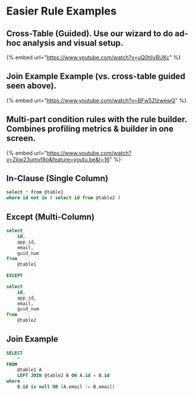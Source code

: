# Easier Rule Examples

## Cross-Table \(Guided\).  Use our wizard to do ad-hoc analysis and visual setup.

{% embed url="https://www.youtube.com/watch?v=uQ0tilvBUKc" %}

## Join Example Example \(vs. cross-table guided seen above\).

{% embed url="https://www.youtube.com/watch?v=BFw5ZIzwewQ" %}

## Multi-part condition rules with the rule builder.  Combines profiling metrics & builder in one screen.

{% embed url="https://www.youtube.com/watch?v=Zkw23umvf8o&feature=youtu.be&t=16" %}

## In-Clause \(Single Column\)

```sql
select * from @table1
where id not in ( select id from @table2 )
```

## Except \(Multi-Column\) 

```sql
select
    id,
    app_id,
    email,
    guid_num
from
    @table1
    
EXCEPT

select
    id,
    app_id,
    email,
    guid_num
from
    @table2
```

## Join Example

```sql
SELECT
    *
FROM
    @table1 A
    LEFT JOIN @table2 B ON A.id = B.id
where
    B.id is null OR (A.email != B.email)
```

## 

